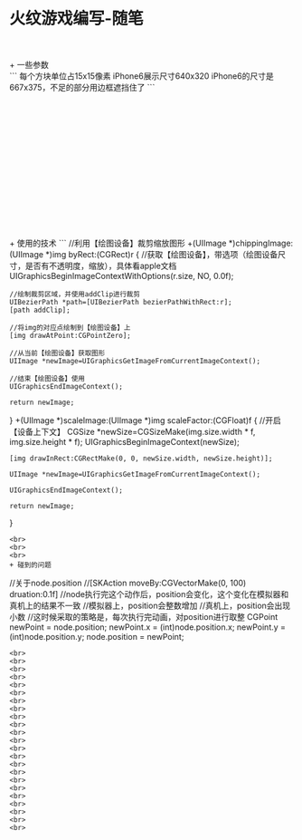 # 火纹游戏编写-随笔<br>
<br>
<br>
+ 一些参数<br>
```
每个方块单位占15x15像素
iPhone6展示尺寸640x320
iPhone6的尺寸是667x375，不足的部分用边框遮挡住了
```
<br>
<br>
<br>
<br>
<br>
<br>
<br>
<br>
<br>
<br>
<br>
<br>
<br>
<br>
<br>
<br>
+ 使用的技术
```
//利用【绘图设备】裁剪缩放图形
+(UIImage *)chippingImage:(UIImage *)img byRect:(CGRect)r
{
    //获取【绘图设备】，带选项（绘图设备尺寸，是否有不透明度，缩放），具体看apple文档
    UIGraphicsBeginImageContextWithOptions(r.size, NO, 0.0f);
    
    //绘制裁剪区域，并使用addClip进行裁剪
    UIBezierPath *path=[UIBezierPath bezierPathWithRect:r];
    [path addClip];
    
    //将img的对应点绘制到【绘图设备】上
    [img drawAtPoint:CGPointZero];
    
    //从当前【绘图设备】获取图形
    UIImage *newImage=UIGraphicsGetImageFromCurrentImageContext();
    
    //结束【绘图设备】使用
    UIGraphicsEndImageContext();
    
    return newImage;
}
+(UIImage *)scaleImage:(UIImage *)img scaleFactor:(CGFloat)f
{
    //开启【设备上下文】
    CGSize *newSize=CGSizeMake(img.size.width * f, img.size.height * f);
    UIGraphicsBeginImageContext(newSize);
    
    [img drawInRect:CGRectMake(0, 0, newSize.width, newSize.height)];
    
    UIImage *newImage=UIGraphicsGetImageFromCurrentImageContext();
    
    UIGraphicsEndImageContext();
    
    return newImage;
}
```
<br>
<br>
<br>
+ 碰到的问题
```
//关于node.position
//[SKAction moveBy:CGVectorMake(0, 100) druation:0.1f]
//node执行完这个动作后，position会变化，这个变化在模拟器和真机上的结果不一致
//模拟器上，position会整数增加
//真机上，position会出现小数
//这时候采取的策略是，每次执行完动画，对position进行取整
CGPoint newPoint    = node.position;
newPoint.x          = (int)node.position.x;
newPoint.y          = (int)node.position.y;
node.position       = newPoint;
```
<br>
<br>
<br>
<br>
<br>
<br>
<br>
<br>
<br>
<br>
<br>
<br>
<br>
<br>
<br>
<br>
<br>
<br>
<br>
<br>
<br>
<br>
<br>
